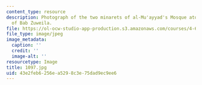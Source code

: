 ```yaml
---
content_type: resource
description: Photograph of the two minarets of al-Mu'ayyad's Mosque atop the salients
  of Bab Zuweila.
file: https://ol-ocw-studio-app-production.s3.amazonaws.com/courses/4-615-the-architecture-of-cairo-spring-2002/43e2feb6256ea5298c3e75dad9ec9ee6_1097.jpg
file_type: image/jpeg
image_metadata:
  caption: ''
  credit: ''
  image-alt: ''
resourcetype: Image
title: 1097.jpg
uid: 43e2feb6-256e-a529-8c3e-75dad9ec9ee6
---
```

